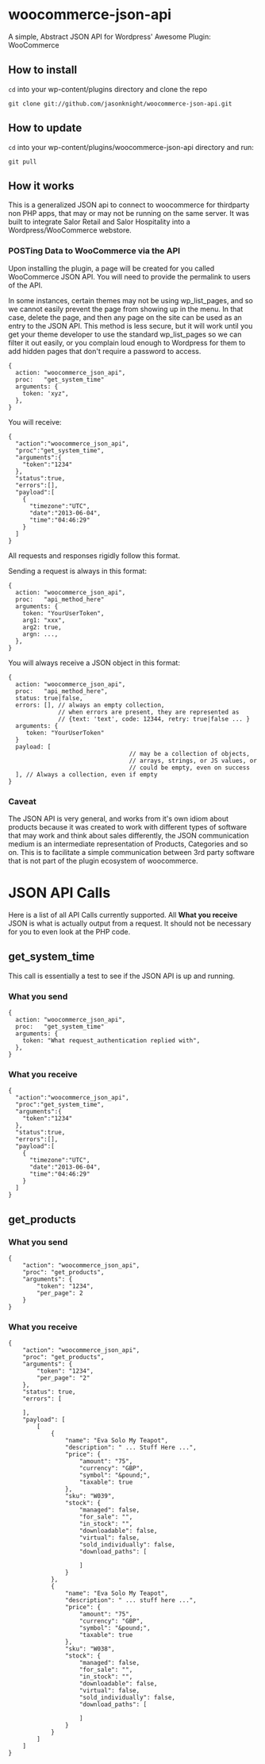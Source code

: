 # woocommerce-json-api


A simple, Abstract JSON API for Wordpress' Awesome Plugin: WooCommerce

## How to install

`cd` into your wp-content/plugins directory and clone the repo

`git clone git://github.com/jasonknight/woocommerce-json-api.git`

## How to update

`cd` into your wp-content/plugins/woocommerce-json-api directory and run:

`git pull`

## How it works

This is a generalized JSON api to connect to woocommerce for thirdparty non PHP apps,
that may or may not be running on the same server. It was built to integrate Salor Retail
and Salor Hospitality into a Wordpress/WooCommerce webstore.

### POSTing Data to WooCommerce via the API

Upon installing the plugin, a page will be created for you called WooCommerce JSON API. You will
need to provide the permalink to users of the API.

In some instances, certain themes may not be using wp_list_pages, and so we cannot easily prevent the
page from showing up in the menu. In that case, delete the page, and then any page on the site
can be used as an entry to the JSON API. This method is less secure, but it will work until you
get your theme developer to use the standard wp_list_pages so we can filter it out easily, or
you complain loud enough to Wordpress for them to add hidden pages that don't require a password
to access. 

    {
      action: "woocommerce_json_api",
      proc:   "get_system_time"
      arguments: {
        token: 'xyz",
      },
    }

You will receive:

    {
      "action":"woocommerce_json_api",
      "proc":"get_system_time",
      "arguments":{
        "token":"1234"
      },
      "status":true,
      "errors":[],
      "payload":[
        {
          "timezone":"UTC",
          "date":"2013-06-04",
          "time":"04:46:29"
        }
      ]
    }


All requests and responses rigidly follow this format.

Sending a request is always in this format:

    {
      action: "woocommerce_json_api",
      proc:   "api_method_here"
      arguments: {
        token: "YourUserToken",
        arg1: "xxx",
        arg2: true,
        argn: ...,
      },
    }

You will always receive a JSON object in this format:

    {
      action: "woocommerce_json_api",
      proc:   "api_method_here",
      status: true|false,
      errors: [], // always an empty collection, 
                  // when errors are present, they are represented as 
                  // {text: 'text', code: 12344, retry: true|false ... }
      arguments: {
         token: "YourUserToken" 
      }
      payload: [
                                      // may be a collection of objects, 
                                      // arrays, strings, or JS values, or 
                                      // could be empty, even on success
      ], // Always a collection, even if empty
    }

### Caveat

The JSON API is very general, and works from it's own idiom about products because it was created to work
with different types of software that may work and think about sales differently, the JSON communication
medium is an intermediate representation of Products, Categories and so on. This is to facilitate a
simple communication between 3rd party software that is not part of the plugin ecosystem of woocommerce.

# JSON API Calls

Here is a list of all API Calls currently supported. All **What you receive** JSON is what is actually
output from a request. It should not be necessary for you to even look at the PHP code.

## get_system_time

This call is essentially a test to see if the JSON API is up and running.

### What you send

    {
      action: "woocommerce_json_api",
      proc:   "get_system_time"
      arguments: {
        token: "What request_authentication replied with",
      },
    }

### What you receive

    {
      "action":"woocommerce_json_api",
      "proc":"get_system_time",
      "arguments":{
        "token":"1234"
      },
      "status":true,
      "errors":[],
      "payload":[
        {
          "timezone":"UTC",
          "date":"2013-06-04",
          "time":"04:46:29"
        }
      ]
    }

## get_products

### What you send

    {
        "action": "woocommerce_json_api",
        "proc": "get_products",
        "arguments": {
            "token": "1234",
            "per_page": 2
        }
    }
    
### What you receive

    {
        "action": "woocommerce_json_api",
        "proc": "get_products",
        "arguments": {
            "token": "1234",
            "per_page": "2"
        },
        "status": true,
        "errors": [

        ],
        "payload": [
            [
                {
                    "name": "Eva Solo My Teapot",
                    "description": " ... Stuff Here ...",
                    "price": {
                        "amount": "75",
                        "currency": "GBP",
                        "symbol": "&pound;",
                        "taxable": true
                    },
                    "sku": "W039",
                    "stock": {
                        "managed": false,
                        "for_sale": "",
                        "in_stock": "",
                        "downloadable": false,
                        "virtual": false,
                        "sold_individually": false,
                        "download_paths": [

                        ]
                    }
                },
                {
                    "name": "Eva Solo My Teapot",
                    "description": " ... stuff here ...",
                    "price": {
                        "amount": "75",
                        "currency": "GBP",
                        "symbol": "&pound;",
                        "taxable": true
                    },
                    "sku": "W038",
                    "stock": {
                        "managed": false,
                        "for_sale": "",
                        "in_stock": "",
                        "downloadable": false,
                        "virtual": false,
                        "sold_individually": false,
                        "download_paths": [

                        ]
                    }
                }
            ]
        ]
    }
